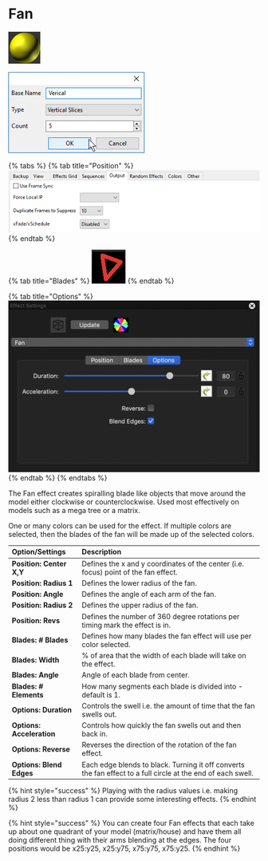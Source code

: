 # Fan

![Icon](../../.gitbook/assets/image%20%28433%29.png)

![Sequencer Grid](../../.gitbook/assets/image%20%28778%29.png)

{% tabs %}
{% tab title="Position" %}
![](../../.gitbook/assets/image%20%28111%29.png)
{% endtab %}

{% tab title="Blades" %}
![](../../.gitbook/assets/image%20%28174%29.png)
{% endtab %}

{% tab title="Options" %}
![](../../.gitbook/assets/image%20%28816%29.png)
{% endtab %}
{% endtabs %}

The Fan effect creates spiralling blade like objects that move around the model either clockwise or counterclockwise. Used most effectively on models such as a mega tree or a matrix.

One or many colors can be used for the effect. If multiple colors are selected, then the blades of the fan will be made up of the selected colors.

| Option/Settings | Description |
| :--- | :--- |
| **Position: Center X,Y** | Defines the x and y coordinates of the center \(i.e. focus\) point of the fan effect. |
| **Position: Radius 1** | Defines the lower radius of the fan. |
| **Position: Angle** | Defines the angle of each arm of the fan. |
| **Position: Radius 2** | Defines the upper radius of the fan. |
| **Position: Revs** | Defines the number of 360 degree rotations per timing mark the effect is in. |
| **Blades: \# Blades** | Defines how many blades the fan effect will use per color selected. |
| **Blades: Width** | % of area that the width of each blade will take on the effect. |
| **Blades: Angle** | Angle of each blade from center. |
| **Blades: \# Elements** | How many segments each blade is divided into - default is 1. |
| **Options: Duration** | Controls the swell i.e. the amount of time that the fan swells out. |
| **Options: Acceleration** | Controls how quickly the fan swells out and then back in. |
| **Options: Reverse** | Reverses the direction of the rotation of the fan effect. |
| **Options: Blend Edges** | Each edge blends to black. Turning it off converts the fan effect to a full circle at the end of each swell. |

{% hint style="success" %}
Playing with the radius values i.e. making radius 2 less than radius 1 can provide some interesting effects.
{% endhint %}

{% hint style="success" %}
You can create four Fan effects that each take up about one quadrant of your model \(matrix/house\) and have them all doing different thing with their arms blending at the edges. The four positions would be x25:y25, x25:y75, x75:y75, x75:y25.
{% endhint %}

